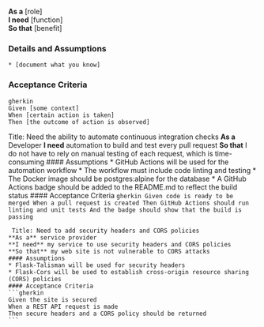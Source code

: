 **As a** [role]  
**I need** [function]  
**So that** [benefit]  
      
### Details and Assumptions
    * [document what you know]      
### Acceptance Criteria     
    gherkin 
    Given [some context]
    When [certain action is taken]
    Then [the outcome of action is observed]


 Title: Need the ability to automate continuous integration checks
    **As a** Developer
    **I need** automation to build and test every pull request
    **So that** I do not have to rely on manual testing of each request, which is time-consuming
    #### Assumptions
    * GitHub Actions will be used for the automation workflow
    * The workflow must include code linting and testing 
    * The Docker image should be postgres:alpine for the database
    * A GitHub Actions badge should be added to the README.md to reflect the build status
    #### Acceptance Criteria
    ```gherkin
    Given code is ready to be merged
    When a pull request is created
    Then GitHub Actions should run linting and unit tests
    And the badge should show that the build is passing
    ```


     Title: Need to add security headers and CORS policies
    **As a** service provider
    **I need** my service to use security headers and CORS policies
    **So that** my web site is not vulnerable to CORS attacks
    #### Assumptions
    * Flask-Talisman will be used for security headers
    * Flask-Cors will be used to establish cross-origin resource sharing (CORS) policies
    #### Acceptance Criteria
    ```gherkin
    Given the site is secured
    When a REST API request is made
    Then secure headers and a CORS policy should be returned
    ```
    
